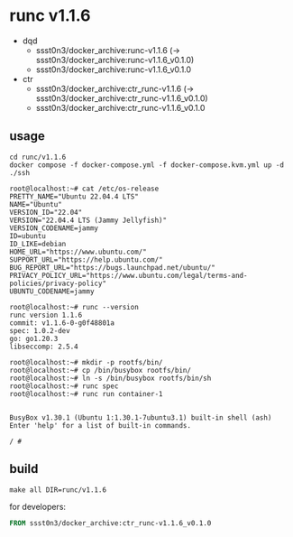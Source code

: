 # runc v1.1.6

* dqd
    * ssst0n3/docker_archive:runc-v1.1.6 (-> ssst0n3/docker_archive:runc-v1.1.6_v0.1.0)
    * ssst0n3/docker_archive:runc-v1.1.6_v0.1.0
* ctr
    * ssst0n3/docker_archive:ctr_runc-v1.1.6 (-> ssst0n3/docker_archive:ctr_runc-v1.1.6_v0.1.0)
    * ssst0n3/docker_archive:ctr_runc-v1.1.6_v0.1.0

## usage

```shell
cd runc/v1.1.6
docker compose -f docker-compose.yml -f docker-compose.kvm.yml up -d
./ssh
```

```shell
root@localhost:~# cat /etc/os-release 
PRETTY_NAME="Ubuntu 22.04.4 LTS"
NAME="Ubuntu"
VERSION_ID="22.04"
VERSION="22.04.4 LTS (Jammy Jellyfish)"
VERSION_CODENAME=jammy
ID=ubuntu
ID_LIKE=debian
HOME_URL="https://www.ubuntu.com/"
SUPPORT_URL="https://help.ubuntu.com/"
BUG_REPORT_URL="https://bugs.launchpad.net/ubuntu/"
PRIVACY_POLICY_URL="https://www.ubuntu.com/legal/terms-and-policies/privacy-policy"
UBUNTU_CODENAME=jammy

root@localhost:~# runc --version
runc version 1.1.6
commit: v1.1.6-0-g0f48801a
spec: 1.0.2-dev
go: go1.20.3
libseccomp: 2.5.4
```

```shell
root@localhost:~# mkdir -p rootfs/bin/
root@localhost:~# cp /bin/busybox rootfs/bin/
root@localhost:~# ln -s /bin/busybox rootfs/bin/sh
root@localhost:~# runc spec
root@localhost:~# runc run container-1


BusyBox v1.30.1 (Ubuntu 1:1.30.1-7ubuntu3.1) built-in shell (ash)
Enter 'help' for a list of built-in commands.

/ # 
```

## build

```shell
make all DIR=runc/v1.1.6
```

for developers:

```dockerfile
FROM ssst0n3/docker_archive:ctr_runc-v1.1.6_v0.1.0
```